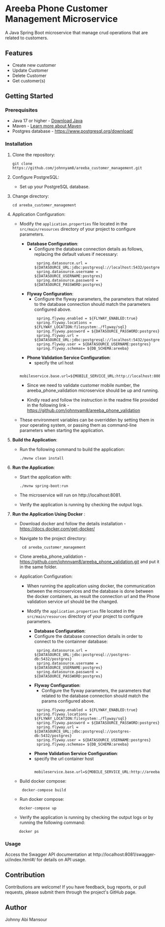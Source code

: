 # Areeba Phone Customer Management Microservice
 
A Java Spring Boot microservice that manage crud operations that are related to customers.
 
## Features

- Create new customer
- Update Customer
- Delete Customer
- Get customer(s)
 
## Getting Started
 
### Prerequisites
 
- Java 17 or higher - [Download Java](https://www.oracle.com/java/technologies/javase/jdk17-archive-downloads.html)
- Maven - [Learn more about Maven](https://maven.apache.org/)
- Postgres database - https://www.postgresql.org/download/
 
### Installation
 
1. Clone the repository:
   ```
   git clone https://github.com/johnnyam8/areeba_customer_management.git
   ```
3. Configure PostgreSQL:
    - Set up your PostgreSQL database.
      
2. Change directory:
   ```
   cd areeba_customer_management
   ```
3. Application Configuration:
   - Modify the `application.properties` file located in the `src/main/resources` directory of your project to configure parameters.
      - **Database Configuration**:
         - Configure the database connection details as follows, replacing the default values if necessary:
           ```properties
            spring.datasource.url = ${DATASOURCE_URL:jdbc:postgresql://localhost:5432/postgres}
            spring.datasource.username = ${DATASOURCE_USERNAME:postgres}
            spring.datasource.password = ${DATASOURCE_PASSWORD:postgres}
           ```
      - **Flyway Configuration**:
        - Configure the flyway parameters, the parameters that related to the database connection should match the parameters configured above. 
           ```properties
            spring.flyway.enabled = ${FLYWAY_ENABLED:true}
            spring.flyway.locations = ${FLYWAY_LOCATION:filesystem:./flyway/sql}
            spring.flyway.password = ${DATASOURCE_PASSWORD:postgres}
            spring.flyway.url = ${DATASOURCE_URL:jdbc:postgresql://localhost:5432/postgres}
            spring.flyway.user = ${DATASOURCE_USERNAME:postgres}
            spring.flyway.schemas= ${DB_SCHEMA:areeba}
           ```
      - **Phone Validation Service Configuration**:
        - specify the url host
       ```properties
            mobileservice.base.url=${MOBILE_SERVICE_URL:http://localhost:8080}
       ```
      - Since we need to validate customer mobile number,  the areeba_phone_validation microservice should be up and running.
        
      - Kindly read and follow the instruction in the readme file provided in the following link -  https://github.com/johnnyam8/areeba_phone_validation
            
   - These environment variables can be overridden by setting them in your operating system, or passing them as command-line parameters when starting the 
      application.
     
3. **Build the Application**:
    - Run the following command to build the application:
      ```
      ./mvnw clean install
      ```
4. **Run the Application**:
    - Start the application with:
      ```
      ./mvnw spring-boot:run
      ```
    - The microservice will run on http://localhost:8081.
      
    - Verify the application is running by checking the output logs.
      
5. **Run the Application Using Docker** :
    -  Download docker and follow the details installation  - https://docs.docker.com/get-docker/
      
    - Navigate to the project directory: 
      ```
       cd areeba_customer_management
      ```
    - Clone areeba_phone_validation - https://github.com/johnnyam8/areeba_phone_validation.git and put it in the same folder.
        
    - Application Configuration:
      - When running the application using docker, the communication between the microservices and the database is done
        between the docker containers, as result the connection url and the Phone validation service url should be the changed.
        
      - Modify the `application.properties` file located in the `src/main/resources` directory of your project to configure parameters.
        - **Database Configuration**:
         - Configure the database connection details in order to connect to the containner database:
           ```properties
            spring.datasource.url = ${DATASOURCE_URL:jdbc:postgresql://postgres-db:5432/postgres}
            spring.datasource.username = ${DATASOURCE_USERNAME:postgres}
            spring.datasource.password = ${DATASOURCE_PASSWORD:postgres}
           ```
        - **Flyway Configuration**:
           - Configure the flyway parameters, the parameters that related to the database connection should match the params configured above. 
           ```properties
            spring.flyway.enabled = ${FLYWAY_ENABLED:true}
            spring.flyway.locations = ${FLYWAY_LOCATION:filesystem:./flyway/sql}
            spring.flyway.password = ${DATASOURCE_PASSWORD:postgres}
            spring.flyway.url = ${DATASOURCE_URL:jdbc:postgresql://postgres-db:5432/postgres}
            spring.flyway.user = ${DATASOURCE_USERNAME:postgres}
            spring.flyway.schemas= ${DB_SCHEMA:areeba}
           ```
        - **Phone Validation Service Configuration**:
         - specify the url container host
           ```properties
            mobileservice.base.url=${MOBILE_SERVICE_URL:http://areeba_phone_validation:8080}
           ```
    -  Build docker compose: 
       ```
        docker-compose build
       ```
    -  Run docker compose:
     ```
        docker-compose up
     ```
    -  Verify the application is running by checking the output logs or by running the following command:
     ```
        docker ps
     ```
     
### Usage
 
Access the Swagger API documentation at http://localhost:8081/swagger-ui/index.html#/ for details on API usage.
 
## Contribution
 
Contributions are welcome! If you have feedback, bug reports, or pull requests, please submit them through the project's GitHub page.
 
## Author
 
Johnny Abi Mansour


